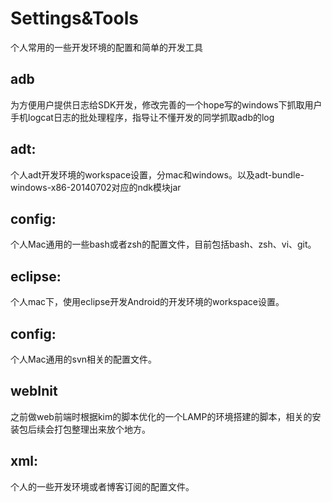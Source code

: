 Settings&Tools
==========

个人常用的一些开发环境的配置和简单的开发工具
## adb

为方便用户提供日志给SDK开发，修改完善的一个hope写的windows下抓取用户手机logcat日志的批处理程序，指导让不懂开发的同学抓取adb的log

## adt:

个人adt开发环境的workspace设置，分mac和windows。以及adt-bundle-windows-x86-20140702对应的ndk模块jar

## config:

个人Mac通用的一些bash或者zsh的配置文件，目前包括bash、zsh、vi、git。

## eclipse:

个人mac下，使用eclipse开发Android的开发环境的workspace设置。


## config:

个人Mac通用的svn相关的配置文件。


## webInit

之前做web前端时根据kim的脚本优化的一个LAMP的环境搭建的脚本，相关的安装包后续会打包整理出来放个地方。

## xml:

个人的一些开发环境或者博客订阅的配置文件。
